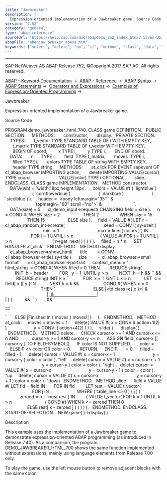 ```yaml
---
title: "Jawbreaker"
description: |
  Expression-oriented implementation of a Jawbreaker game. Source Code PROGRAM demo_jawbreaker_html_740. CLASS game DEFINITION. PUBLIC SECTION. METHODS: constructor, display. PRIVATE SECTION. TYPES: t_vector TYPE STANDARD TABLE OF i WITH EMPTY KEY, t_matrix TYPE STANDARD TABLE OF t_vector WITH E
version: "7.52"
category: "general"
type: "abap-reference"
sourceUrl: "https://help.sap.com/doc/abapdocu_752_index_htm/7.52/en-US/abenjaw_breaker_abexa.htm"
abapFile: "abenjaw_breaker_abexa.htm"
keywords: ["select", "delete", "do", "if", "method", "class", "data", "types", "abenjaw", "breaker", "abexa"]
---
```


* * *

SAP NetWeaver AS ABAP Release 752, ©Copyright 2017 SAP AG. All rights reserved.

[ABAP - Keyword Documentation](https://help.sap.com/doc/abapdocu_752_index_htm/7.52/en-US/abenabap.htm) →  [ABAP - Reference](https://help.sap.com/doc/abapdocu_752_index_htm/7.52/en-US/abenabap_reference.htm) →  [ABAP Syntax](https://help.sap.com/doc/abapdocu_752_index_htm/7.52/en-US/abenabap_syntax.htm) →  [ABAP Statements](https://help.sap.com/doc/abapdocu_752_index_htm/7.52/en-US/abenabap_statements.htm) →  [Operators and Expressions](https://help.sap.com/doc/abapdocu_752_index_htm/7.52/en-US/abenoperators_expressions.htm) →  [Examples of Expression-Oriented Programming](https://help.sap.com/doc/abapdocu_752_index_htm/7.52/en-US/abenexpressions_abexas.htm) → 

Jawbreaker

Expression-oriented implementation of a Jawbreaker game.

Source Code

PROGRAM demo\_jawbreaker\_html\_740.
CLASS game DEFINITION.
  PUBLIC SECTION.
    METHODS:
      constructor,
      display.
  PRIVATE SECTION.
    TYPES:
      t\_vector TYPE STANDARD TABLE OF i WITH EMPTY KEY,
      t\_matrix TYPE STANDARD TABLE OF t\_vector WITH EMPTY KEY,
      BEGIN OF coord,
        x TYPE i,
        y TYPE i,
      END OF coord.
    DATA:
      n      TYPE i,
      field  TYPE t\_matrix,
      moves  TYPE i,
      filled TYPE i,
      colors TYPE TABLE OF string WITH EMPTY KEY,
      header TYPE string.
    METHODS:
      at\_click FOR EVENT sapevent OF cl\_abap\_browser IMPORTING action,
      delete IMPORTING VALUE(cursor) TYPE coord
                       VALUE(color) TYPE i OPTIONAL,
      slide.
ENDCLASS.
CLASS game IMPLEMENTATION.
  METHOD constructor.
    DATA(wh) = \`width:18px;height:18px\`.
    colors = VALUE #( ( \`lightblue\`)
                      ( \`cornflowerblue\`)
                      ( \`darkblue\`)
                      ( \`steelblue\`) ).
    header = \`<html><head><style type="text/css">\` &
             \`.bx{text-decoration:none;cursor:hand;\` &&
             wh && \`} a{\` && wh && \`}\` &&
              REDUCE string(
               INIT s = \`\` FOR co IN colors INDEX INTO ci
               NEXT s = |{ s }.c{ ci }\\{background-color:{ co }\\}| ) &&
                        \`</style></head><body leftmargin="35" \` &
                        \`topmargin="60" scroll="no">\` &
                        \`<table border="0">\`.
    DATA(size) = 5.
    cl\_demo\_input=>request( CHANGING field = size ).
    n = COND #( WHEN size < 2
                  THEN 2
                WHEN size > 15
                  THEN 15
                  ELSE size ).
    field = VALUE #( LET r = cl\_abap\_random\_int=>create(
                               seed = CONV i( sy-uzeit )
                               min  = 1
                               max = lines( colors ) ) IN
                     FOR i = 1 UNTIL i > n
                     ( VALUE #( FOR j = 1 UNTIL j > n
                                ( r->get\_next( ) ) ) ) ).
    filled = n \* n.
    SET HANDLER at\_click.
  ENDMETHOD.
  METHOD display.
    cl\_abap\_browser=>show\_html(
     title        = CONV cl\_abap\_browser=>title( sy-title )
     size         = cl\_abap\_browser=>small
     format       = cl\_abap\_browser=>portrait
     context\_menu = ' '
     html\_string  = COND #( WHEN filled > 0 THEN
       REDUCE string(
        INIT  h = header
        FOR   y = 1  UNTIL y > n
        NEXT  h = h && \`<tr>\` &&
         REDUCE string( INIT k = \`\`
          FOR  x = 1  UNTIL x > n
          LET  c = field\[ x \]\[ y \] IN
          NEXT k = k &&
                   COND #( WHEN c = 0
                             THEN \`<td><div class="bx"></div></td>\`
                             ELSE |<td class=c{ c }>| &
                                  |<a href="sapevent:| &
                                  |x{ x WIDTH = 2
                                        ALIGN = right
                                        PAD   = '0' }| &
                                  |y{ y WIDTH = 2
                                        ALIGN = right
                                        PAD    = '0' }">| &
                                  |<div class="bx"></div></a></td>| ) )
         && \`</tr>\` )
       && \`</table></body></html>\`
      ELSE |Finished in { moves } moves!| )
    ).
  ENDMETHOD.
  METHOD at\_click.
    moves = moves + 1.
    delete( VALUE #( x = CONV i( action+1(2) )
                     y = CONV i( action+4(2) ) ) ).
    slide( ).
    display( ).
  ENDMETHOD.
  METHOD delete.
    CHECK cursor-x >= 1 AND cursor-x <= n AND
          cursor-y >= 1 AND cursor-y <= n.
    ASSIGN field\[ cursor-x \]\[ cursor-y \] TO FIELD-SYMBOL(<color>).
    IF color IS NOT SUPPLIED.
      color = <color>.
    ELSEIF <color> <> color OR color = 0.
      RETURN.
    ENDIF.
    <color> = 0.
    filled = filled - 1.
    delete( cursor = VALUE #( x = cursor-x - 1
                              y = cursor-y ) color = color ). "left
    delete( cursor = VALUE #( x = cursor-x + 1
                              y = cursor-y ) color = color ). "right
    delete( cursor = VALUE #( x = cursor-x
                              y = cursor-y - 1 ) color = color ). "up
    delete( cursor = VALUE #( x = cursor-x
                              y = cursor-y + 1 ) color = color ). "down
  ENDMETHOD.
  METHOD slide.
    field = VALUE #( LET fld = field IN
      FOR <column> IN fld
        LET rest = VALUE t\_vector(
                      FOR j IN <column>
                      WHERE ( table\_line <> 0 ) ( j ) )
            zeroed = n - lines( rest ) IN
        ( VALUE t\_vector( FOR k = 1 UNTIL k > n
                          ( COND #( WHEN k <= zeroed THEN 0
                                    ELSE rest\[ k - zeroed \] ) ) ) ) ).
  ENDMETHOD.
ENDCLASS.
START-OF-SELECTION.
  NEW game( )->display( ).

Description

This example uses the implementation of a Jawbreaker game to demonstrate expression-oriented ABAP programming (as introduced in Release 7.40). As a comparison, the program DEMO\_JAWBREAKER\_HTML\_700 shows the same function implemented without expressions, mainly using language elements from Release 7.00 only.

To play the game, use the left mouse button to remove adjacent blocks with the same color.